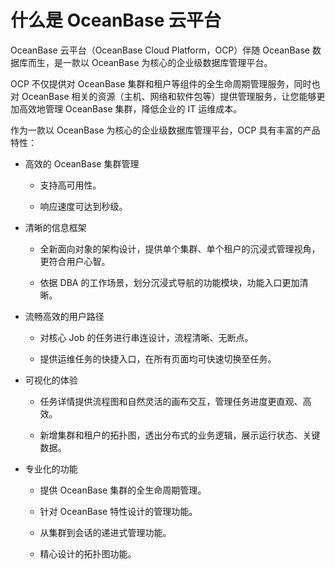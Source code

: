 什么是 OceanBase 云平台 
======================================

OceanBase 云平台（OceanBase Cloud Platform，OCP）伴随 OceanBase 数据库而生，是一款以 OceanBase 为核心的企业级数据库管理平台。

OCP 不仅提供对 OceanBase 集群和租户等组件的全生命周期管理服务，同时也对 OceanBase 相关的资源（主机、网络和软件包等）提供管理服务，让您能够更加高效地管理 OceanBase 集群，降低企业的 IT 运维成本。

作为一款以 OceanBase 为核心的企业级数据库管理平台，OCP 具有丰富的产品特性：

* 高效的 OceanBase 集群管理

  * 支持高可用性。

    
  
  * 响应速度可达到秒级。

    
  

  

* 清晰的信息框架

  * 全新面向对象的架构设计，提供单个集群、单个租户的沉浸式管理视角，更符合用户心智。

    
  
  * 依据 DBA 的工作场景，划分沉浸式导航的功能模块，功能入口更加清晰。

* 流畅高效的用户路径

  * 对核心 Job 的任务进行串连设计，流程清晰、无断点。

    
  
  * 提供运维任务的快捷入口，在所有页面均可快速切换至任务。

    
  

  

* 可视化的体验

  * 任务详情提供流程图和自然灵活的画布交互，管理任务进度更直观、高效。

    
  
  * 新增集群和租户的拓扑图，透出分布式的业务逻辑，展示运行状态、关键数据。

    
  

  

* 专业化的功能

  * 提供 OceanBase 集群的全生命周期管理。

    
  
  * 针对 OceanBase 特性设计的管理功能。

    
  
  * 从集群到会话的递进式管理功能。

    
  
  * 精心设计的拓扑图功能。

    
  

  



